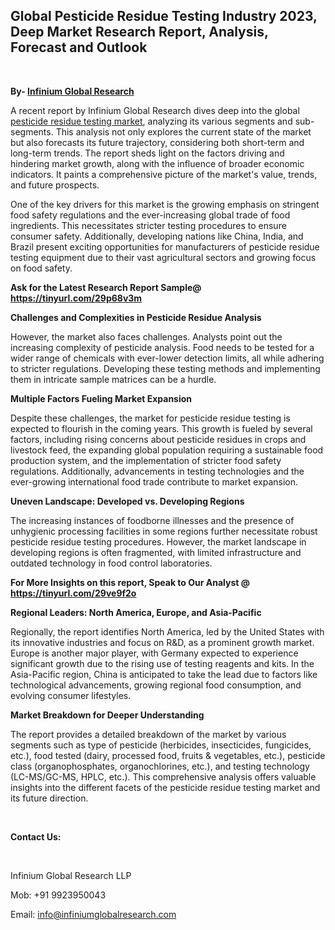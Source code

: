 <h2><strong>Global Pesticide Residue Testing Industry 2023, Deep Market Research Report, Analysis, Forecast and Outlook</strong></h2>
<p>&nbsp;</p>
<p><strong>By- </strong><a href="https://www.infiniumglobalresearch.com"><strong>Infinium Global Research</strong></a></p>
<p>A recent report by Infinium Global Research dives deep into the global <a href="https://www.infiniumglobalresearch.com/reports/global-pesticide-residue-testing-market">pesticide residue testing market</a>, analyzing its various segments and sub-segments. This analysis not only explores the current state of the market but also forecasts its future trajectory, considering both short-term and long-term trends. The report sheds light on the factors driving and hindering market growth, along with the influence of broader economic indicators. It paints a comprehensive picture of the market's value, trends, and future prospects.</p>
<p>One of the key drivers for this market is the growing emphasis on stringent food safety regulations and the ever-increasing global trade of food ingredients. This necessitates stricter testing procedures to ensure consumer safety. Additionally, developing nations like China, India, and Brazil present exciting opportunities for manufacturers of pesticide residue testing equipment due to their vast agricultural sectors and growing focus on food safety.</p>
<p><strong>Ask for the Latest Research Report Sample@ </strong><a href="https://tinyurl.com/29p68v3m"><strong>https://tinyurl.com/29p68v3m</strong></a></p>
<p><strong>Challenges and Complexities in Pesticide Residue Analysis</strong></p>
<p>However, the market also faces challenges. Analysts point out the increasing complexity of pesticide analysis. Food needs to be tested for a wider range of chemicals with ever-lower detection limits, all while adhering to stricter regulations. Developing these testing methods and implementing them in intricate sample matrices can be a hurdle.</p>
<p><strong>Multiple Factors Fueling Market Expansion</strong></p>
<p>Despite these challenges, the market for pesticide residue testing is expected to flourish in the coming years. This growth is fueled by several factors, including rising concerns about pesticide residues in crops and livestock feed, the expanding global population requiring a sustainable food production system, and the implementation of stricter food safety regulations. Additionally, advancements in testing technologies and the ever-growing international food trade contribute to market expansion.</p>
<p><strong>Uneven Landscape: Developed vs. Developing Regions</strong></p>
<p>The increasing instances of foodborne illnesses and the presence of unhygienic processing facilities in some regions further necessitate robust pesticide residue testing procedures. However, the market landscape in developing regions is often fragmented, with limited infrastructure and outdated technology in food control laboratories.</p>
<p><strong>For More Insights on this report, Speak to Our Analyst @ </strong><a href="https://tinyurl.com/29ve9f2o"><strong>https://tinyurl.com/29ve9f2o</strong></a></p>
<p><strong>Regional Leaders: North America, Europe, and Asia-Pacific</strong></p>
<p>Regionally, the report identifies North America, led by the United States with its innovative industries and focus on R&amp;D, as a prominent growth market. Europe is another major player, with Germany expected to experience significant growth due to the rising use of testing reagents and kits. In the Asia-Pacific region, China is anticipated to take the lead due to factors like technological advancements, growing regional food consumption, and evolving consumer lifestyles.</p>
<p><strong>Market Breakdown for Deeper Understanding</strong></p>
<p>The report provides a detailed breakdown of the market by various segments such as type of pesticide (herbicides, insecticides, fungicides, etc.), food tested (dairy, processed food, fruits &amp; vegetables, etc.), pesticide class (organophosphates, organochlorines, etc.), and testing technology (LC-MS/GC-MS, HPLC, etc.). This comprehensive analysis offers valuable insights into the different facets of the pesticide residue testing market and its future direction.</p>
<p>&nbsp;</p>
<p><strong>Contact Us:</strong></p>
<p>&nbsp;</p>
<p>Infinium Global Research LLP</p>
<p>Mob: +91 9923950043</p>
<p>Email: <a href="mailto:info@infiniumglobalresearch.com">info@infiniumglobalresearch.com</a></p>